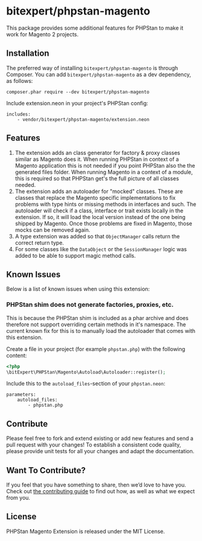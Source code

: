 # bitexpert/phpstan-magento

This package provides some additional features for PHPStan to make it
work for Magento 2 projects.

## Installation

The preferred way of installing `bitexpert/phpstan-magento` is through Composer.
You can add `bitexpert/phpstan-magento` as a dev dependency, as follows:

```
composer.phar require --dev bitexpert/phpstan-magento
```

Include extension.neon in your project's PHPStan config:

```
includes:
	- vendor/bitexpert/phpstan-magento/extension.neon
```

## Features
1. The extension adds an class generator for factory & proxy classes similar as Magento does it. When running PHPStan in context of a Magento application this is not needed if you point PHPStan also the the generated files folder. When running Magento in a context of a module, this is required so that PHPStan get's the full picture of all classes needed.
2. The extension adds an autoloader for "mocked" classes. These are classes that replace the Magento specific implementations to fix problems with type hints or missing methods in interfaces and such. The autoloader will check if a class, interface or trait exists locally in the extension. If so, it will load the local version instead of the one being shipped by Magento. Once those problems are fixed in Magento, those mocks can be removed again.
3. A type extension was added so that `ObjectManager` calls return the correct return type.
4. For some classes like the `DataObject` or the `SessionManager` logic was added to be able to support magic method calls.

## Known Issues

Below is a list of known issues when using this extension:

### PHPStan shim does not generate factories, proxies, etc.

This is because the PHPStan shim is included as a phar archive and does therefore not support overriding certain methods in it's namespace. The current known fix for this is to manually load the autoloader that comes with this extension.

Create a file in your project (for example `phpstan.php`) with the following content:

```php
<?php
\bitExpert\PHPStan\Magento\Autoload\Autoloader::register();
```

Include this to the `autoload_files`-section of your `phpstan.neon`:

```neon
parameters:
    autoload_files:
        - phpstan.php
```

## Contribute

Please feel free to fork and extend existing or add new features and send a pull request with your changes! To establish a consistent code quality, please provide unit tests for all your changes and adapt the documentation.

## Want To Contribute?

If you feel that you have something to share, then we’d love to have you.
Check out [the contributing guide](CONTRIBUTING.md) to find out how, as well as what we expect from you.

## License

PHPStan Magento Extension is released under the MIT License.
